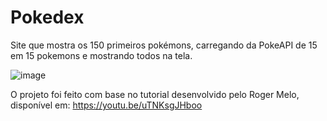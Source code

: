 # Pokedex
Site que mostra os 150 primeiros pokémons, carregando da PokeAPI de 15 em 15 pokemons e mostrando todos na tela.

![image](https://user-images.githubusercontent.com/102385983/234040912-eb1fbd95-dbe8-4e55-bc27-38922355c173.png)


O projeto foi feito com base no tutorial desenvolvido pelo Roger Melo, disponível em: https://youtu.be/uTNKsgJHboo
